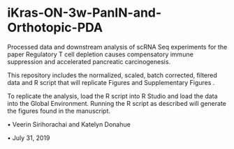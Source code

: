 # iKras-ON-3w-PanIN-and-Orthotopic-PDA


Processed data and downstream analysis of scRNA Seq experiments for the paper Regulatory T cell depletion causes compensatory immune suppression and accelerated pancreatic carcinogenesis. 

This repository includes the normalized, scaled, batch corrected, filtered data and R script that will replicate Figures and Supplementary Figures . 

To replicate the analysis, load the R script into R Studio and load the data into the Global Environment. Running the R script as described will generate the figures found in the manuscript.  

• Veerin Sirihorachai and Katelyn Donahue

• July 31, 2019
